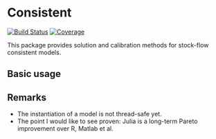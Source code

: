 # Consistent

[![Build Status](https://github.com/JohannesNaegele/Consistent.jl/actions/workflows/CI.yml/badge.svg?branch=main)](https://github.com/JohannesNaegele/Consistent.jl/actions/workflows/CI.yml?query=branch%3Amain)
[![Coverage](https://codecov.io/gh/JohannesNaegele/Consistent.jl/branch/main/graph/badge.svg)](https://codecov.io/gh/JohannesNaegele/Consistent.jl)

This package provides solution and calibration methods for stock-flow consistent models.

## Basic usage

## Remarks

- The instantiation of a model is not thread-safe yet.
- The point I would like to see proven: Julia is a long-term Pareto improvement over R, Matlab et al.
